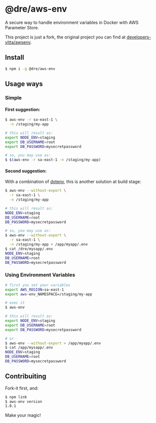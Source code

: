 # @dre/aws-env

A secure way to handle environment variables in Docker with AWS Parameter Store.

This project is just a fork, the original project you can find at [developers-vitta/awsenv](https://github.com/developers-vitta/awsenv).

## Install

```bash
$ npm i -g @dre/aws-env
```

## Usage ways

### Simple

#### First suggestion:

```bash
$ aws-env -r sa-east-1 \
  -n /staging/my-app

# this will result as:
export NODE_ENV=staging
export DB_USERNAME=root
export DB_PASSWORD=mysecretpassword

# so, you may use as:
$ $(aws-env -r sa-east-1 -n /staging/my-app)
```

#### Second suggestion:

With a combination of [dotenv](https://www.npmjs.com/package/dotenv), this is another solution at build stage:

```bash
$ aws-env --without-export \
  -r sa-east-1 \
  -n /staging/my-app

# this will result as:
NODE_ENV=staging
DB_USERNAME=root
DB_PASSWORD=mysecretpassword

# so, you may use as:
$ aws-env --without-export \
  -r sa-east-1 \
  -n /staging/my-app > /app/myapp/.env
$ cat /dre/mysapp/.env
NODE_ENV=staging
DB_USERNAME=root
DB_PASSWORD=mysecretpassword
```

### Using Environment Variables

```bash
# first you set your variables
export AWS_REGION=sa-east-1
export aws-env_NAMESPACE=/staging/my-app

# exec it
$ aws-env

# this will result as:
export NODE_ENV=staging
export DB_USERNAME=root
export DB_PASSWORD=mysecretpassword

# or
$ aws-env --without-export > /app/myapp/.env
$ cat /app/mysapp/.env
NODE_ENV=staging
DB_USERNAME=root
DB_PASSWORD=mysecretpassword
```

## Contribuiting

Fork-it first, and:

```bash
$ npm link
$ aws-env version
1.0.1
```

Make your magic!
